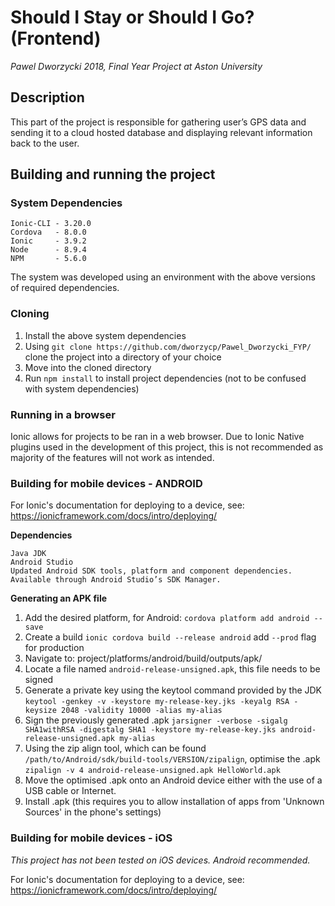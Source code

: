 # Should I Stay or Should I Go? (Frontend)
*Pawel Dworzycki 2018, Final Year Project at Aston University*

## Description
This part of the project is responsible for gathering user’s GPS data and sending it to a cloud hosted database and 
displaying relevant information back to the user.

## Building and running the project
### System Dependencies
```
Ionic-CLI - 3.20.0
Cordova   - 8.0.0
Ionic     - 3.9.2
Node      - 8.9.4
NPM       - 5.6.0
```
The system was developed using an environment with the above versions of required dependencies.

### Cloning
1. Install the above system dependencies
2. Using `git clone https://github.com/dworzycp/Pawel_Dworzycki_FYP/` clone the project into a directory of your choice
3. Move into the cloned directory
4. Run `npm install` to install project dependencies (not to be confused with system dependencies)

### Running in a browser
Ionic allows for projects to be ran in a web browser. Due to Ionic Native plugins used in the development of this project, this is not recommended as majority of the features will not work as intended.

### Building for mobile devices - ANDROID
For Ionic's documentation for deploying to a device, see: https://ionicframework.com/docs/intro/deploying/ 

**Dependencies**
```
Java JDK
Android Studio
Updated Android SDK tools, platform and component dependencies. Available through Android Studio’s SDK Manager.
```

**Generating an APK file**
1. Add the desired platform, for Android: `cordova platform add android --save`
2. Create a build `ionic cordova build --release android` add `--prod` flag for production
3. Navigate to: project/platforms/android/build/outputs/apk/
4. Locate a file named `android-release-unsigned.apk`, this file needs to be signed
5. Generate a private key using the keytool command provided by the JDK `keytool -genkey -v -keystore my-release-key.jks -keyalg RSA -keysize 2048 -validity 10000 -alias my-alias`
6. Sign the previously generated .apk `jarsigner -verbose -sigalg SHA1withRSA -digestalg SHA1 -keystore my-release-key.jks android-release-unsigned.apk my-alias`
7. Using the zip align tool, which can be found `/path/to/Android/sdk/build-tools/VERSION/zipalign`, optimise the .apk `zipalign -v 4 android-release-unsigned.apk HelloWorld.apk`
8. Move the optimised .apk onto an Android device either with the use of a USB cable or Internet.
9. Install .apk (this requires you to allow installation of apps from 'Unknown Sources' in the phone's settings)

### Building for mobile devices - iOS
*This project has not been tested on iOS devices. Android recommended.*

For Ionic's documentation for deploying to a device, see: https://ionicframework.com/docs/intro/deploying/ 

